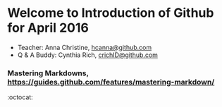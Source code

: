 # Welcome to Introduction of Github for April 2016

- Teacher: Anna Christine, hcanna@github.com
- Q & A Buddy: Cynthia Rich, crichID@github.com

### Mastering Markdowns, https://guides.github.com/features/mastering-markdown/

:octocat:
